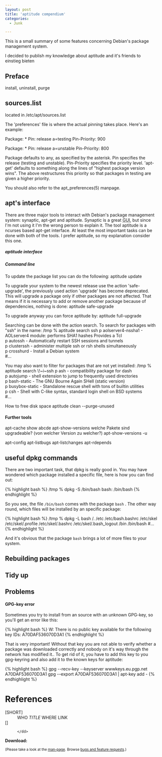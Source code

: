 ```yaml
---
layout: post
title: 'aptitude compendium'
categories:
  - Junk

---
```


This is a small summary of some features concerning Debian's package management system.


I decided to publish my knowledge about aptitude and it's friends to einstieg bieten

<h2>Preface</h2>
install, uninstall, purge

<h2>sources.list</h2>
located in /etc/apt/sources.list

The 'preferences' file is where the actual pinning takes place. Here's an example:

 Package: *
 Pin: release a=testing
 Pin-Priority: 900

 Package: *
 Pin: release a=unstable
 Pin-Priority: 800

Package defaults to any, as specified by the asterisk. Pin specifies the release (testing and unstable). Pin-Priority specifies the priority level. 'apt-get' defaults to something along the lines of "highest package version wins". The above restructures this priority so that packages in testing are given a higher priority.

You should also refer to the apt_preferences(5) manpage. 

<h2>apt's interface</h2>
There are three major tools to interact with Debian's package management system: synaptic, apt-get and aptitude.
Synaptic is a great <abbr title="Graphical User Interface">GUI</abbr>, but since I'm not using it I'm the wrong person to explain it.
The tool aptitude is a ncurses based apt-get interface. At least the most important tasks can be done with both of the tools. I prefer aptitude, so my explanation consider this one.

<h5>aptitude interface</h5>


<h5>Command line</h5>
To update the package list you can do the following:
aptitude update

To upgrade your system to the newest release use the action 'safe-upgrade', the previously used action 'upgrade' has become deprecated. This will upgrade a package only if other packages are not affected. That means if it is necessary to add or remove another package because of dependencies, nothing is done:
aptitude safe-upgrade

To upgrade anyway you can force aptitude by:
aptitude full-upgrade

Searching can be done with the action search. To search for packages with "ssh" in the name:
/tmp % aptitude search ssh
p   aolserver4-nssha1                                                                 - AOLserver4 module: performs SHA1 hashes Provides a Tcl                                      
p   autossh                                                                           - Automatically restart SSH sessions and tunnels                                              
p   clusterssh                                                                        - administer multiple ssh or rsh shells simultaneously                                         
p   crosshurd                                                                         - Install a Debian system                                  
#...

You may also want to filter for packages that are not yet installed:
/tmp % aptitude search \\!~i~ssh
p   ash                                                                               - compatibility package for dash                                                              
p   autojump                                                                          - shell extension to jump to frequently used directories                                      
p   bash-static                                                                       - The GNU Bourne Again SHell (static version)                                                 
p   busybox-static                                                                    - Standalone rescue shell with tons of builtin utilities                                              
p   csh                                                                               - Shell with C-like syntax, standard login shell on BSD systems      
#...

How to free disk space
aptitude clean --purge-unused


<h4>Further tools</h4>
apt-cache show abcde
apt-show-versions
welche Pakete sind upgradeable? (von welcher Version zu welcher?)
apt-show-versions -u

apt-config
apt-listbugs
apt-listchanges
apt-rdepends

<h2>useful dpkg commands</h2>
There are two important task, that dpkg is really good in. You may have wondered which package installed a specific file, here is how you can find out:



{% highlight bash %}
/tmp % dpkg -S /bin/bash
bash: /bin/bash
{% endhighlight %}



So you see, the file  `/bin/bash`  comes with the package  `bash` .
The other way round, which files will be installed by an specific package:



{% highlight bash %}
/tmp % dpkg -L bash
/.
/etc
/etc/bash.bashrc
/etc/skel
/etc/skel/.profile
/etc/skel/.bashrc
/etc/skel/.bash_logout
/bin
/bin/bash
#...
{% endhighlight %}



And it's obvious that the package  `bash`  brings a lot of more files to your system.

<h2>Rebuilding packages</h2>

<h2>Tidy up</h2>

<h2>Problems</h2>
<h4>GPG-key error</h4>
Sometimes you try to install from an source with an unknown GPG-key, so you'll get an error like this:



{% highlight bash %}
W: There is no public key available for the following key IDs: A70DAF536070D3A1
{% endhighlight %}



That is very important! Without that key you are not able to verify whether a package was downloaded correctly and nobody on it's way through the network has modified it..
To get rid of it, you have to add this key to you gpg-keyring and also add it to the known keys for aptitude:



{% highlight bash %}
gpg --recv-key --keyserver wwwkeys.eu.pgp.net A70DAF536070D3A1
gpg --export A70DAF536070D3A1 | apt-key add -
{% endhighlight %}





<h1>References</h1>
<dl>
 <dt><a name='SHORT'>[SHORT]</a></dt>
 	<dd>WHO
 		<em>TITLE</em>
 		WHERE
		LINK
	</dd>
 <dt><a name=''>[]</a></dt>
 	<dd>
		<em></em>
		
		
 	</dd>
</dl>

<div class="download"><strong>Download:</strong>

<small>(Please take a look at the <a href="/man-page/">man-page</a>. Browse <a href="https://bt.binfalse.de/">bugs and feature requests</a>.)</small>
</div>
